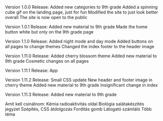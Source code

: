 Version 1.0.0 Release:
    Added new categories to 9th grade
    Added a spinning cube gif on the landing page, just for fun
    Modified the site to just look better overall
    The site is now open to the public

Version 1.0.1 Release:
    Added new material to 9th grade
    Made the home button white but only on the 9th grade page

Version 1.1.0 Release:
    Added night mode and day mode
    Added buttons on all pages to change themes
    Changed the index footer to the header image

Version 1.11.0 Release:
    Added cherry blossom theme
    Added new material to 9th grade
    Cosmetic changes on all pages

Version 1.11.1 Release:
    App

Version 1.11.2 Release:
    Small CSS update
    New header and footer image in cherry theme
    Added new material to 9th grade
    Insignificant change in index

Version 1.11.3 Release:
    Added new material to 9th grade

    

























Amit kell csinálnom:
    Kémia radioaktivitás oldal
    Biológia salátakészítés jegyzet
    Szépítés,  CSS átdolgozás
    Fordítás gomb
    Látogató számláló
    Több téma